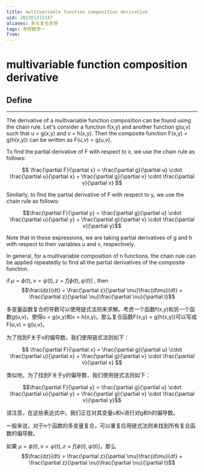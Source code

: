 ```yaml
---
title: multivariable function composition derivative
uid: 202301311147
aliases: 多元复合求导
tags: 考研数学一
from: 
---
```

# multivariable function composition derivative

## Define
---

The derivative of a multivariable function composition can be found using the chain rule. Let's consider a function f(x,y) and another function g(u,v) such that u = g(x,y) and v = h(x,y). Then the composite function F(x,y) = g(h(x,y)) can be written as F(u,v) = g(u,v). 

To find the partial derivative of F with respect to x, we use the chain rule as follows:

$$ \frac{\partial F}{\partial x} = \frac{\partial g}{\partial u} \cdot \frac{\partial u}{\partial x} + \frac{\partial g}{\partial v} \cdot \frac{\partial v}{\partial x} $$

Similarly, to find the partial derivative of F with respect to y, we use the chain rule as follows:

$$\frac{\partial F}{\partial y} = \frac{\partial g}{\partial u} \cdot \frac{\partial u}{\partial y} + \frac{\partial g}{\partial v} \cdot \frac{\partial v}{\partial y}$$

Note that in these expressions, we are taking partial derivatives of g and h with respect to their variables u and v, respectively. 

In general, for a multivariable composition of n functions, the chain rule can be applied repeatedly to find all the partial derivatives of the composite function.

if $\mu = \phi(t),\nu = \psi(t),z = f[\phi(t),\psi(t)]$ , then
$$\frac{dz}{dt} = \frac{\partial z}{\partial \mu}\frac{d\mu}{dt} + \frac{\partial z}{\partial \nu}\frac{\partial \nu}{\partial t}$$


多变量函数复合的导数可以使用链式法则来求解。考虑一个函数f(x,y)和另一个函数g(u,v)，使得u = g(x,y)和v = h(x,y)。那么复合函数F(x,y) = g(h(x,y))可以写成F(u,v) = g(u,v)。

为了找到F关于x的偏导数，我们使用链式法则如下：

$$ \frac{\partial F}{\partial x} = \frac{\partial g}{\partial u} \cdot \frac{\partial u}{\partial x} + \frac{\partial g}{\partial v} \cdot \frac{\partial v}{\partial x} $$

类似地，为了找到F关于y的偏导数，我们使用链式法则如下：

$$\frac{\partial F}{\partial y} = \frac{\partial g}{\partial u} \cdot \frac{\partial u}{\partial y} + \frac{\partial g}{\partial v} \cdot \frac{\partial v}{\partial y}$$

请注意，在这些表达式中，我们正在对其变量u和v进行对g和h的偏导数。

一般来说，对于n个函数的多变量复合，可以重复应用链式法则来找到所有复合函数的偏导数。

如果 $\mu = \phi(t),\nu = \psi(t),z = f[\phi(t),\psi(t)]$，那么
$$\frac{dz}{dt} = \frac{\partial z}{\partial \mu}\frac{d\mu}{dt} + \frac{\partial z}{\partial \nu}\frac{\partial \nu}{\partial t}$$